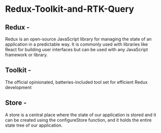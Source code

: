 # Redux-Toolkit-and-RTK-Query 

## Redux -
Redux is an open-source JavaScript library for managing the state of an application in a predictable way. It is commonly used with libraries like React for building user interfaces but can be used with any JavaScript framework or library.

## Toolkit -
The official opinionated, batteries-included tool set for efficient Redux development

## Store -
A store is a central place where the state of our application is stored and it can be created using the configureStore function, and it holds the entire state tree of our application.
